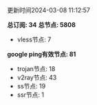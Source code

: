 更新时间2024-03-08 11:12:57

**总订阅: 34**
**总节点: 5808**
- vless节点: 7

**google ping有效节点: 81**
- trojan节点: 18
- v2ray节点: 43
- ss节点: 19
- ssr节点: 1

